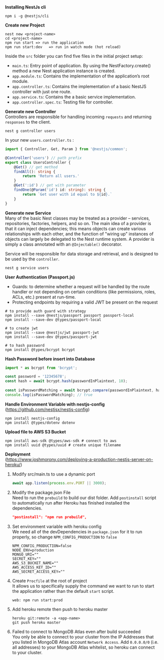 **Installing NestJs cli**
```
npm i -g @nestjs/cli
```

**Create new Project**
```
nest new <project-name>
cd <project-name>
npm run start => run the application
npm run start:dev   => run in watch mode (hot reload)
```

Inside the `src` folder you can find five files in the initial project setup:
- `main.ts`: Entry point of application. By using the NestFactory.create() method a new Nest application instance is created.
- `app.module.ts`: Contains the implementation of the application’s root module.
- `app.controller.ts`: Contains the implementation of a basic NestJS controller with just one route.
- `app.service.ts`: Contains the a basic service implementation.
- `app.controller.spec.ts`: Testing file for controller.


**Generate new Controller**  
Controllers are responsible for handling incoming `requests` and returning `responses` to the client.
```
nest g controller users
```
In your new `users.controller.ts` :
```ts
import { Controller, Get, Param } from '@nestjs/common';

@Controller('users') // path prefix
export class UsersController {
    @Get() // get method
    findAll(): string {
        return 'Return all users.'
    }
    @Get(':id') // get with parameter
    findOne(@Param('id') id: string): string {
        return `Get user with id equal to ${id}.`
    }
}
```

**Generate new Service**  
Many of the basic Nest classes may be treated as a provider – services, repositories, factories, helpers, and so on. The main idea of a provider is that it can inject dependencies; this means objects can create various relationships with each other, and the function of "wiring up" instances of objects can largely be delegated to the Nest runtime system. A provider is simply a class annotated with an `@Injectable()` decorator.  

Service will be responsible for data storage and retrieval, and is designed to be used by the `controller`.
```
nest g service users
```

**User Authentication (Passport.js)**  
- Guards: to determine whether a request will be handled by the route handler or not depending on certain conditions (like permissions, roles, ACLs, etc.) present at run-time.  
- Protecting endpoints by requiring a valid JWT be present on the request

```
# to provide auth guard with strategy
npm install --save @nestjs/passport passport passport-local
npm install --save-dev @types/passport-local

# to create jwt
npm install --save @nestjs/jwt passport-jwt
npm install --save-dev @types/passport-jwt

# to hash password
npm install @types/bcrypt bcrypt
```

**Hash Password before insert into Database**  
```js
import * as bcrypt from 'bcrypt';

const password = '12345678';
const hash = await bcrypt.hash(passwordInPlaintext, 10);
 
const isPasswordMatching = await bcrypt.compare(passwordInPlaintext, hashedPassword);
console.log(isPasswordMatching); // true
```

**Handle Environment Variable with nestjs-config**  
(https://github.com/nestjsx/nestjs-config)
```
npm install nestjs-config
npm install @types/dotenv dotenv
```


**Upload file to AWS S3 Bucket**  
```
npm install aws-sdk @types/aws-sdk # connect to aws
npm install uuid @types/uuid # create unique filename
```

**Deployment**  
(https://www.joshmorony.com/deploying-a-production-nestjs-server-on-heroku/)
1. Modify src/main.ts to use a dynamic port
    ```js
    await app.listen(process.env.PORT || 3000);
    ```

1. Modify the package.json File  
    Need to run the `prebuild` to build our dist folder. Add `postinstall` script to automatically run after Heroku has finished installed the dependencies.
    ```json
    "postinstall": "npm run prebuild",
    ```

1. Set environment variable with heroku config  
    We need all of the devDependencies in `package.json` for it to run properly, so change `NPM_CONFIG_PRODUCTION` to `false`
    ```
    NPM_CONFIG_PRODUCTION=false
    NODE_ENV=production
    MONGO_URI=""
    SECRET_KEY=""
    AWS_S3_BUCKET_NAME=""
    AWS_ACCESS_KEY_ID=""
    AWS_SECRET_ACCESS_KEY=""
    ```

1. Create `Procfile` at the root of project  
    It allows us to specifically supply the command we want to run to start the application rather than the default `start` script.
    ```
    web: npm run start:prod
    ```

1. Add heroku remote then push to heroku master  
    ```
    heroku git:remote -a <app-name>
    git push heroku master
    ```

1. Failed to connect to MongoDB Atlas even after build succeeded  
    You only be able to connect to your cluster from the IP Addresses that you listed in MongoDB Atlas account `Network Access`. Add `0.0.0.0/0` (i.e. all addresses) to your MongoDB Atlas whitelist, so heroku can connect to your cluster. 